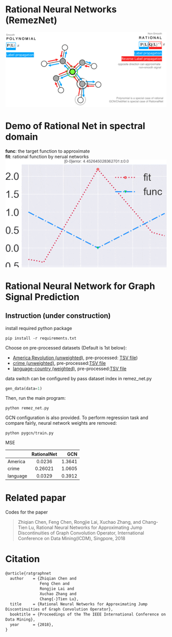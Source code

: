 # Rational Neural Networks (RemezNet)
![remez net](ratnet.png)

# Demo of Rational Net in spectral domain
**func**: the target function to approximate  
**fit**: rational function by nerual networks  
![approximation by rational neural networks](demo.gif)

# Rational Neural Network for Graph Signal Prediction


## Instruction (under construction)
install required python package
```
pip install -r requirements.txt  
```

Choose on pre-processed datasets (Default is 1st below): 
- [America Revolution (unweighted)](https://github.com/corybrunson/triadic), pre-processed: [TSV file](http://konect.uni-koblenz.de/networks/brunson_revolution))
- [crime (unweighted)](http://konect.uni-koblenz.de/networks/moreno_crime), pre-processed:[TSV file](http://konect.uni-koblenz.de/networks/moreno_crime)
- [language-country (weighted)](http://www.unicode.org/cldr/charts/25/supplemental/territory_language_information.html), pre-processed:[TSV file](http://konect.uni-koblenz.de/networks/unicodelang)

data switch can be configured by pass dataset index in remez_net.py
```python
gen_data(data=1)
```
Then, run the main program:
```
python remez_net.py  
```
GCN configuration is also provided. To perform regression task and compare fairly, neural network weights are removed:
```
python pygcn/train.py  
```
MSE 

|         | RationalNet           | GCN  |
| ------------- |:-------------:| -----:|
| America      | 0.0236 | 1.3641 |
| crime      | 0.26021      |   1.0605 |
| language | 0.0329      |    0.3912 |

# Related papar
Codes for the paper 
> Zhiqian Chen, Feng Chen, Rongjie Lai, Xuchao Zhang, and Chang-Tien Lu, Rational Neural Networks for Approximating Jump Discontinuities of Graph Convolution Operator, International Conference on Data Mining(ICDM), Singpore, 2018

# Citation
```
@article{ratgraphnet
  author    = {Zhiqian Chen and
               Feng Chen and
               Rongjie Lai and
               Xuchao Zhang and
               Chang{-}Tien Lu},
  title     = {Rational Neural Networks for Approximating Jump Discontinuities of Graph Convolution Operator},
  booktitle = {Proceedings of the The IEEE International Conference on Data Mining},
  year      = {2018},
}
```
